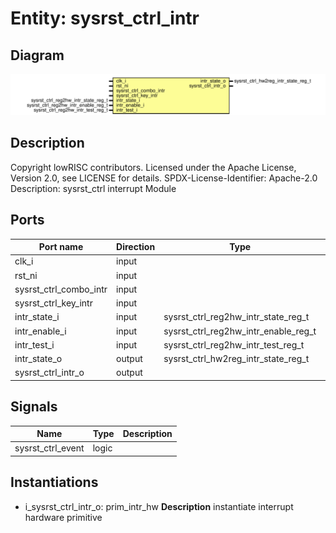 # Entity: sysrst_ctrl_intr
## Diagram
![Diagram](sysrst_ctrl_intr.svg "Diagram")
## Description
Copyright lowRISC contributors.
 Licensed under the Apache License, Version 2.0, see LICENSE for details.
 SPDX-License-Identifier: Apache-2.0
 Description: sysrst_ctrl interrupt Module
 
## Ports
| Port name              | Direction | Type                                 | Description |
| ---------------------- | --------- | ------------------------------------ | ----------- |
| clk_i                  | input     |                                      |             |
| rst_ni                 | input     |                                      |             |
| sysrst_ctrl_combo_intr | input     |                                      |             |
| sysrst_ctrl_key_intr   | input     |                                      |             |
| intr_state_i           | input     | sysrst_ctrl_reg2hw_intr_state_reg_t  |             |
| intr_enable_i          | input     | sysrst_ctrl_reg2hw_intr_enable_reg_t |             |
| intr_test_i            | input     | sysrst_ctrl_reg2hw_intr_test_reg_t   |             |
| intr_state_o           | output    | sysrst_ctrl_hw2reg_intr_state_reg_t  |             |
| sysrst_ctrl_intr_o     | output    |                                      |             |
## Signals
| Name              | Type  | Description |
| ----------------- | ----- | ----------- |
| sysrst_ctrl_event | logic |             |
## Instantiations
- i_sysrst_ctrl_intr_o: prim_intr_hw
**Description**
instantiate interrupt hardware primitive

